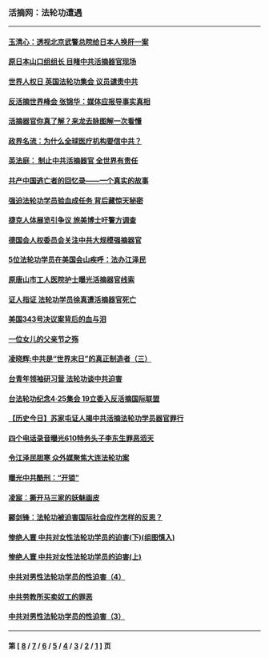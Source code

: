 ### 活摘网：法轮功遭遇
---
#### [玉清心：透视北京武警总院给日本人换肝一案](../../pages/nf5881/n13771978.md?05070430) 
#### [原日本山口组组长 目睹中共活摘器官现场](../../pages/nf5881/n13767360.md?05070430) 
#### [世界人权日 英国法轮功集会 议员谴责中共](../../pages/nf5881/n13431763.md?05070430) 
#### [反活摘世界峰会 张锦华：媒体应报导事实真相](../../pages/nf5881/n13278502.md?05070430) 
#### [活摘器官你真了解？来龙去脉图解一次看懂](../../pages/nf5881/n13013820.md?05070430) 
#### [政界名流：为什么全球医疗机构要信中共？](../../pages/nf5881/n11945479.md?05070430) 
#### [英法庭： 制止中共活摘器官 全世界有责任](../../pages/nf5881/n11330691.md?05070430) 
#### [共产中国逃亡者的回忆录——一个真实的故事](../../pages/nf5881/n10918649.md?05070430) 
#### [强迫法轮功学员验血成任务 背后藏惊天秘密](../../pages/nf5881/n4252384.md?05070430) 
#### [捷克人体展览引争议 旅美博士吁警方调查](../../pages/nf5881/n9429187.md?05070430) 
#### [德国会人权委员会关注中共大规模强摘器官](../../pages/nf5881/n8418950.md?05070430) 
#### [5位法轮功学员在美国会山疾呼：法办江泽民](../../pages/nf5881/n8101519.md?05070430) 
#### [原唐山市工人医院护士曝光活摘器官线索](../../pages/nf5881/n8076384.md?05070430) 
#### [证人指证 法轮功学员徐真遭活摘器官死亡](../../pages/nf5881/n8042467.md?05070430) 
#### [美国343号决议案背后的血与泪](../../pages/nf5881/n8020684.md?05070430) 
#### [一位女儿的父亲节之殇](../../pages/nf5881/n8014122.md?05070430) 
#### [凌晓辉:中共是“世界末日”的真正制造者（三）](../../pages/nf5881/n4210333.md?05070430) 
#### [台青年领袖研习营 法轮功谈中共迫害](../../pages/nf5881/n4141857.md?05070430) 
#### [台法轮功纪念4‧25集会 19立委入反活摘国际联盟](../../pages/nf5881/n4141821.md?05070430) 
#### [【历史今日】苏家屯证人揭中共活摘法轮功学员器官罪行](../../pages/nf5881/n4135912.md?05070430) 
#### [四个电话录音曝光610特务头子李东生罪恶滔天](../../pages/nf5881/n4040060.md?05070430) 
#### [令江泽民胆寒 众外媒聚焦大连法轮功案](../../pages/nf5881/n3932671.md?05070430) 
#### [曝光中共酷刑：“开锁”](../../pages/nf5881/n3889373.md?05070430) 
#### [凌宸：撕开马三家的妖魅画皮](../../pages/nf5881/n3849369.md?05070430) 
#### [郦剑锋：法轮功被迫害国际社会应作怎样的反思？](../../pages/nf5881/n3824560.md?05070430) 
#### [惨绝人寰 中共对女性法轮功学员的迫害(下)(组图慎入)](../../pages/nf5881/n3816285.md?05070430) 
#### [惨绝人寰 中共对女性法轮功学员的迫害(上)](../../pages/nf5881/n3815374.md?05070430) 
#### [中共对男性法轮功学员的性迫害（4）](../../pages/nf5881/n3769144.md?05070430) 
#### [中共劳教所买卖奴工的罪恶](../../pages/nf5881/n3769378.md?05070430) 
#### [中共对男性法轮功学员的性迫害（3）](../../pages/nf5881/n3768231.md?05070430) 

---
#### 第 [ [8](./8.md?05070430) / [7](./7.md?05070430) / [6](./6.md?05070430) / [5](./5.md?05070430) / [4](./4.md?05070430) / [3](./3.md?05070430) / [2](./2.md?05070430) / [1](./1.md?05070430) ] 页

